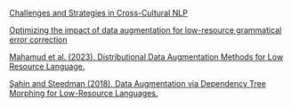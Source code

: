 [Challenges and Strategies in Cross-Cultural NLP](https://arxiv.org/pdf/2203.10020)

[Optimizing the impact of data augmentation for low-resource
grammatical error correction](https://www.sciencedirect.com/science/article/pii/S131915782300126X)

[Mahamud et al. (2023). Distributional Data Augmentation Methods for Low Resource Language.](https://arxiv.org/abs/2309.04862)

[Şahin and Steedman (2018). Data Augmentation via Dependency Tree Morphing for Low-Resource Languages.](https://aclanthology.org/D18-1545/)
